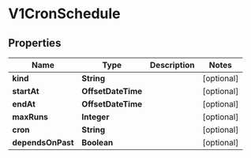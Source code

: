 

# V1CronSchedule


## Properties

| Name | Type | Description | Notes |
|------------ | ------------- | ------------- | -------------|
|**kind** | **String** |  |  [optional] |
|**startAt** | **OffsetDateTime** |  |  [optional] |
|**endAt** | **OffsetDateTime** |  |  [optional] |
|**maxRuns** | **Integer** |  |  [optional] |
|**cron** | **String** |  |  [optional] |
|**dependsOnPast** | **Boolean** |  |  [optional] |



